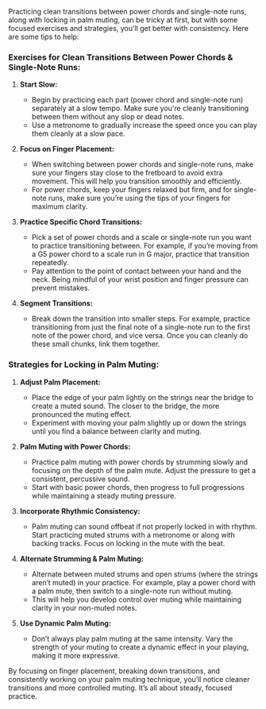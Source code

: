 Practicing clean transitions between power chords and single-note runs, along with locking in palm muting, can be tricky at first, but with some focused exercises and strategies, you'll get better with consistency. Here are some tips to help:

### **Exercises for Clean Transitions Between Power Chords & Single-Note Runs:**

1. **Start Slow:**
   - Begin by practicing each part (power chord and single-note run) separately at a slow tempo. Make sure you're cleanly transitioning between them without any slop or dead notes.
   - Use a metronome to gradually increase the speed once you can play them cleanly at a slow pace.

2. **Focus on Finger Placement:**
   - When switching between power chords and single-note runs, make sure your fingers stay close to the fretboard to avoid extra movement. This will help you transition smoothly and efficiently.
   - For power chords, keep your fingers relaxed but firm, and for single-note runs, make sure you’re using the tips of your fingers for maximum clarity.

3. **Practice Specific Chord Transitions:**
   - Pick a set of power chords and a scale or single-note run you want to practice transitioning between. For example, if you’re moving from a G5 power chord to a scale run in G major, practice that transition repeatedly.
   - Pay attention to the point of contact between your hand and the neck. Being mindful of your wrist position and finger pressure can prevent mistakes.

4. **Segment Transitions:**
   - Break down the transition into smaller steps. For example, practice transitioning from just the final note of a single-note run to the first note of the power chord, and vice versa. Once you can cleanly do these small chunks, link them together.

### **Strategies for Locking in Palm Muting:**

1. **Adjust Palm Placement:**
   - Place the edge of your palm lightly on the strings near the bridge to create a muted sound. The closer to the bridge, the more pronounced the muting effect.
   - Experiment with moving your palm slightly up or down the strings until you find a balance between clarity and muting.

2. **Palm Muting with Power Chords:**
   - Practice palm muting with power chords by strumming slowly and focusing on the depth of the palm mute. Adjust the pressure to get a consistent, percussive sound. 
   - Start with basic power chords, then progress to full progressions while maintaining a steady muting pressure.

3. **Incorporate Rhythmic Consistency:**
   - Palm muting can sound offbeat if not properly locked in with rhythm. Start practicing muted strums with a metronome or along with backing tracks. Focus on locking in the mute with the beat.

4. **Alternate Strumming & Palm Muting:**
   - Alternate between muted strums and open strums (where the strings aren’t muted) in your practice. For example, play a power chord with a palm mute, then switch to a single-note run without muting.
   - This will help you develop control over muting while maintaining clarity in your non-muted notes.

5. **Use Dynamic Palm Muting:**
   - Don’t always play palm muting at the same intensity. Vary the strength of your muting to create a dynamic effect in your playing, making it more expressive.

By focusing on finger placement, breaking down transitions, and consistently working on your palm muting technique, you’ll notice cleaner transitions and more controlled muting. It’s all about steady, focused practice.
